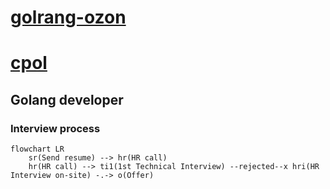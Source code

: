 # [golrang-ozon](https://ozon-social)
# [cpol](https://cpol.co)

## Golang developer
### Interview process
```mermaid
flowchart LR
    sr(Send resume) --> hr(HR call)
    hr(HR call) --> ti1(1st Technical Interview) --rejected--x hri(HR Interview on-site) -.-> o(Offer)
```
